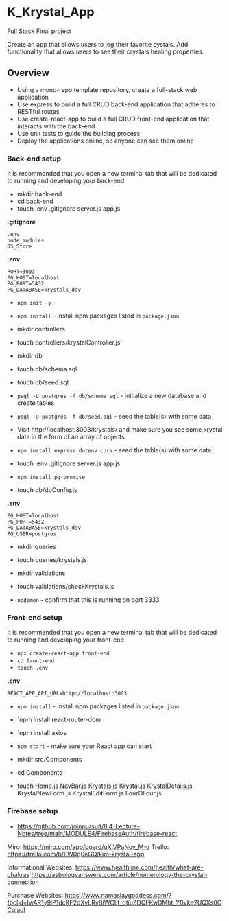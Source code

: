 # K_Krystal_App

Full Stack Final project

Create an app that allows users to log their favorite cystals. Add functionality that allows users to see their crystals healing properties. 


## Overview

- Using a mono-repo template repository, create a full-stack web application
- Use express to build a full CRUD back-end application that adheres to RESTful routes
- Use create-react-app to build a full CRUD front-end application that interacts with the back-end
- Use unit tests to guide the building process
- Deploy the applications online, so anyone can see them online

### Back-end setup

It is recommended that you open a new terminal tab that will be dedicated to running and developing your back-end

- mkdir  back-end
- cd back-end
- touch .env .gitignore server.js app.js

**.gitignore**
```
.env 
node_modules
DS_Store
```

**.env**
```
PORT=3003
PG_HOST=localhost
PG_PORT=5432
PG_DATABASE=krystals_dev
```

- `npm init -y` -
- `npm install` - install npm packages listed in `package.json`

- mkdir controllers
- touch controllers/krystalController.js'
- mkdir db
- touch db/schema.sql
- touch db/seed.sql

- `psql -U postgres -f db/schema.sql` - initialize a new database and create tables
- `psql -U postgres -f db/seed.sql` - seed the table(s) with some data

- Visit http://localhost:3003/krystals/ and make sure you see some krystal data in the form of an array of objects
- `npm install express dotenv cors` - seed the table(s) with some data



- touch .env .gitignore server.js app.js

- `npm install pg-promise`
- touch db/dbConfig.js

**.env**
`````
PG_HOST=localhost
PG_PORT=5432
PG_DATABASE=krystals_dev
PG_USER=postgres
``````

- mkdir queries
- touch queries/krystals.js

- mkdir validations
- touch validations/checkKrystals.js

- `nodemon` - confirm that this is running on port 3333

### Front-end setup

It is recommended that you open a new terminal tab that will be dedicated to running and developing your front-end

- `npx create-react-app front-end`
- `cd front-end`
- `touch .env`

**.env**
```
REACT_APP_API_URL=http://localhost:3003
```
- `npm install` - install npm packages listed in `package.json`
- `npm install react-router-dom
- `npm install axios
- `npm start` - make sure your React app can start

- mkdir src/Components
- cd Components
- touch Home.js NavBar.js Krystals.js Krystal.js KrystalDetails.js KrystalNewForm.js KrystalEditForm.js FourOFour.js


### Firebase setup
- https://github.com/joinpursuit/8.4-Lecture-Notes/tree/main/MODULE4/FirebaseAuth/firebase-react


Miro: https://miro.com/app/board/uXjVPaNoy_M=/
Trello: https://trello.com/b/EW0q0eGQ/kim-krystal-app

Informational Websites:
https://www.healthline.com/health/what-are-chakras
https://astrologyanswers.com/article/numerology-the-crystal-connection

Purchase Websites:
https://www.namaslaygoddess.com/?fbclid=IwAR1y9lP1dcKF2dXvLRyBiWCLt_dtiuZDQFKwDMht_Y0vke2UQXs0OCgjacI